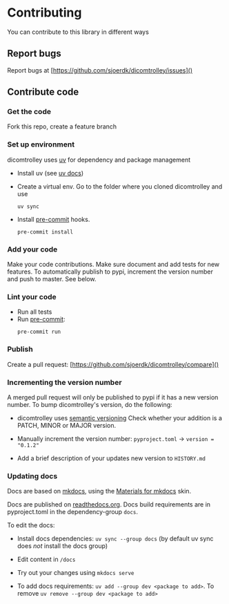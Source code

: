 # Contributing
You can contribute to this library in different ways

## Report bugs
Report bugs at [https://github.com/sjoerdk/dicomtrolley/issues]()

## Contribute code
### Get the code
Fork this repo, create a feature branch

### Set up environment
dicomtrolley uses [uv](https://docs.astral.sh/uv) for dependency and package management 

* Install uv (see [uv docs](https://docs.astral.sh/uv/getting-started/installation/))

* Create a virtual env. Go to the folder where you cloned dicomtrolley and use 
  ```  
  uv sync 
  ``` 

* Install [pre-commit](https://pre-commit.com) hooks.
  ```
  pre-commit install
  ```
  
### Add your code 
Make your code contributions. Make sure document and add tests for new features.
To automatically publish to pypi, increment the version number and push to master. See below. 

### Lint your code
* Run all tests
* Run [pre-commit](https://pre-commit.com):
  ```
  pre-commit run
  ```
### Publish
Create a pull request: [https://github.com/sjoerdk/dicomtrolley/compare]()

### Incrementing the version number
A merged pull request will only be published to pypi if it has a new version number. 
To bump dicomtrolley's version, do the following:

* dicomtrolley uses [semantic versioning](https://semver.org/) Check whether your addition is a PATCH, MINOR or MAJOR version.

* Manually increment the version number: `pyproject.toml` -> `version = "0.1.2"`
  
* Add a brief description of your updates new version to `HISTORY.md`

### Updating docs
Docs are based on [mkdocs](https://www.mkdocs.org/), using the 
[Materials for mkdocs](https://squidfunk.github.io/mkdocs-material/) skin.

Docs are published on [readthedocs.org](https://about.readthedocs.com/). Docs build requirements are in 
pyproject.toml in the dependency-group `docs`. 

To edit the docs:

* Install docs dependencies: `uv sync --group docs` (by default uv sync does _not_ install the docs group)

* Edit content in `/docs`

* Try out your changes using `mkdocs serve`

* To add docs requirements: `uv add --group dev <package to add>`. To remove `uv remove --group dev <package to add>` 
